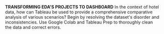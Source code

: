 **TRANSFORMING EDA'S PROJECTS TO DASHBOARD**
In the context of hotel data, how can Tableau be used to provide a comprehensive comparative analysis of various scenarios? Begin by resolving the dataset's disorder and inconsistencies. Use Google Colab and Tableau Prep to thoroughly clean the data and correct errors.